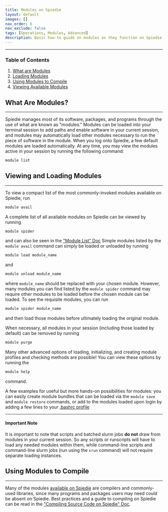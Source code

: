 ```yaml
---
title: Modules on Spiedie
layout: default 
images: [] 
nav_order: 6
nav_exclude: false
tags: [Operations, Modules, Advanced]
description: Basic how-to guide on modules as they function on Spiedie.
---
```


***
### Table of Contents
 1. [What are Modules](#what_are_modules)
 2. [Loading Modules](#how_to_load)
 3. [Using Modules to Compile](#compile_with_modules)
 4. [Viewing Available Modules](#module_list)


## What Are Modules? <a name="what_are_modules"></a>
***
Spiedie manages most of its software, packages, and programs through the use of what are known as "modules." Modules can be loaded into your terminal session to add paths and enable software in your current session, and modules may automatically load other modules necessary to run the piece of software in the module. When you log onto Spiedie, a few default modules are loaded automatically. At any time, you may view the modules active in your session by running the following command:

```bash
module list
```

## Viewing and Loading Modules <a name="how_to_load"></a>
***

To view a compact list of the most commonly-invoked modules available on Spiedie, run

``` bash 
module avail 
```

A complete list of all available modules on Spiedie can be viewed by running

``` bash 
module spider 
```

and can also be seen in the ["Module List" Doc](../Spiedie-Info/modulelist.md) Simple modules listed by the `module avail` command can simply be loaded or unloaded by running

``` bash 
module load module_name
```

and

``` bash 
module unload module_name
```

where `module_name` should be replaced with your chosen module. However, many modules you can find listed by the `module spider` command may require other modules to be loaded before the chosen module can be loaded. To see the requisite modules, you can run

``` bash 
module spider module_name
```

and then load those modules before ultimately loading the original module. 


When necessary, all modules in your session (including those loaded by default) can be removed by running

```bash
module purge
```

Many other advanced options of loading, initializing, and creating module profiles and checking methods are possible! You can view these options by running the 

```bash
module help
```
command. 

A few examples for useful but more hands-on possibilities for modules: you can easily create module bundles that can be loaded via the `module save` and `module restore` commands, or add to the modules loaded upon login by adding a few lines to your [.bashrc profile](../How-to-Use-Spiedie/aliases.md)

***
#### Important Note
It is important to note that scripts and batched slurm jobs **do not** draw from modules in your current session. So any scripts or runscripts will have to load any needed modules within them, while command-line scripts and command-line slurm jobs (run using the `srun` command) will not require separate loading instances.

## Using Modules to Compile <a name="how_to_load"></a>
***

Many of the modules [available on Spiedie](../Spiedie-Info/modulelist.md) are compilers and commonly-used libraries, since many programs and packages users may need could be absent on Spiedie. Best practices and a guide to compiling on Spiedie can be read in the ["Compiling Source Code on Spiedie" Doc](../How-to-Use-Spiedie/compilers.md).
